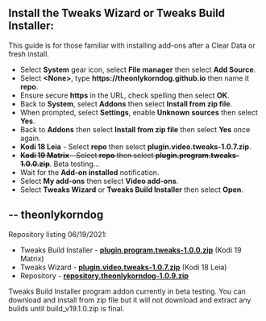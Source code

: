 ## Install the Tweaks Wizard or Tweaks Build Installer:

This guide is for those familiar with installing add-ons after a Clear Data or fresh install. 

<p align="left">
  <ul>
    <li>Select <strong>System</strong> gear icon, select <strong>File manager</strong> then select <strong>Add Source</strong>.</li>
    <li>Select <strong>&lt;None&gt;</strong>, type <strong>https://theonlykorndog.github.io</strong> then name it <strong>repo</strong>.</li>
    <li>Ensure secure <strong>https</strong> in the URL, check spelling then select <strong>OK</strong>.</li>
    <li>Back to <strong>System</strong>, select <strong>Addons</strong> then select <strong>Install from zip file</strong>.</li>
    <li>When prompted, select <strong>Settings</strong>, enable <strong>Unknown sources</strong> then select <strong>Yes</strong>.</li>
    <li>Back to <strong>Addons</strong> then select <strong>Install from zip file</strong> then select <strong>Yes</strong> once again.</li>
    <li><strong>Kodi 18 Leia</strong> - Select <strong>repo</strong> then select <strong>plugin.video.tweaks-1.0.7.zip</strong>.</li>
    <li><strike><strong>Kodi 19 Matrix</strong> - Select <strong>repo</strong> then select <strong>plugin.program.tweaks-1.0.0.zip</strong></strike>. Beta testing...</li>
    <li>Wait for the <strong>Add-on installed</strong> notification.</li>
    <li>Select <strong>My add-ons</strong> then select <strong>Video add-ons</strong>.</li>
    <li>Select <strong>Tweaks Wizard</strong> or <strong>Tweaks Build Installer</strong> then select <strong>Open</strong>.</li>
  </ul>
</p>

## -- theonlykorndog

Repository listing 06/19/2021:
<p align="left">
  <ul>
    <li>Tweaks Build Installer - <strong><a href="plugin.program.tweaks-1.0.0.zip">plugin.program.tweaks-1.0.0.zip</a></strong> (Kodi 19 Matrix)</li>
    <li>Tweaks Wizard - <strong><a href="plugin.video.tweaks-1.0.7.zip">plugin.video.tweaks-1.0.7.zip</a></strong> (Kodi 18 Leia)</li>
    <li>Repository - <strong><a href="repository.theonlykorndog-1.0.9.zip">repository.theonlykorndog-1.0.9.zip</a></strong></li>
  </ul>
</p>

Tweaks Build Installer program addon currently in beta testing. You can download and install from zip file but it will not download and extract any builds until build_v19.1.0.zip is final.
